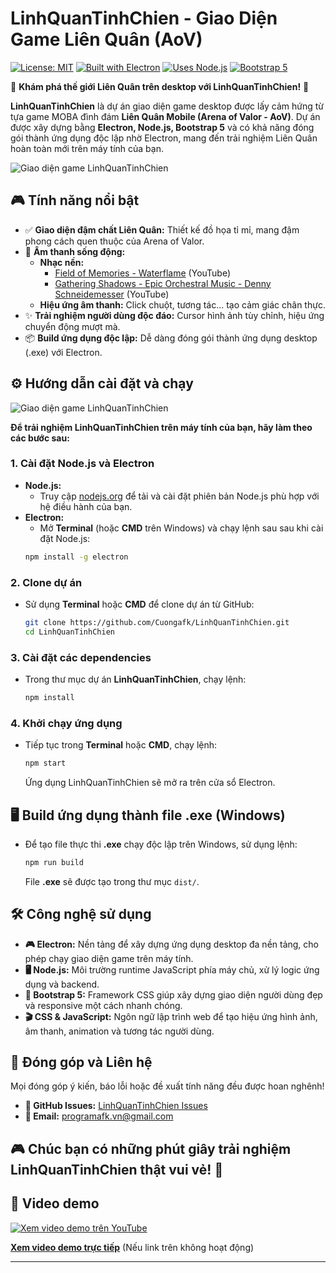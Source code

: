 # LinhQuanTinhChien - Giao Diện Game Liên Quân (AoV)

[![License: MIT](https://img.shields.io/badge/License-MIT-yellow.svg)](https://opensource.org/licenses/MIT)
[![Built with Electron](https://img.shields.io/badge/Built%20with-Electron-blueviolet.svg)](https://www.electronjs.org/)
[![Uses Node.js](https://img.shields.io/badge/Uses-Node.js-green.svg)](https://nodejs.org/)
[![Bootstrap 5](https://img.shields.io/badge/Bootstrap-5-purple.svg)](https://getbootstrap.com/)

🚀 **Khám phá thế giới Liên Quân trên desktop với LinhQuanTinhChien!** 🚀

**LinhQuanTinhChien** là dự án giao diện game desktop được lấy cảm hứng từ tựa game MOBA đình đám **Liên Quân Mobile (Arena of Valor - AoV)**. Dự án được xây dựng bằng **Electron, Node.js, Bootstrap 5** và có khả năng đóng gói thành ứng dụng độc lập nhờ Electron, mang đến trải nghiệm Liên Quân hoàn toàn mới trên máy tính của bạn.

![Giao diện game LinhQuanTinhChien](https://github.com/CuongAFK/Github-Upload-Images/blob/main/Home_LinhQuanTinhChien.png)

## 🎮 Tính năng nổi bật

* ✅ **Giao diện đậm chất Liên Quân:** Thiết kế đồ họa tỉ mỉ, mang đậm phong cách quen thuộc của Arena of Valor.
* 🎵 **Âm thanh sống động:**
    * **Nhạc nền:**
        * [Field of Memories - Waterflame](https://www.youtube.com/watch?v=j9vMc_wmcjA) (YouTube)
        * [Gathering Shadows - Epic Orchestral Music - Denny Schneidemesser](https://www.youtube.com/watch?v=xyDkyw6Ce9s) (YouTube)
    * **Hiệu ứng âm thanh:** Click chuột, tương tác... tạo cảm giác chân thực.
* ✨ **Trải nghiệm người dùng độc đáo:** Cursor hình ảnh tùy chỉnh, hiệu ứng chuyển động mượt mà.
* 📦 **Build ứng dụng độc lập:** Dễ dàng đóng gói thành ứng dụng desktop (.exe) với Electron.

## ⚙️ Hướng dẫn cài đặt và chạy

![Giao diện game LinhQuanTinhChien](https://github.com/CuongAFK/Github-Upload-Images/blob/main/LinhquanTinhChien2_V1.png)

**Để trải nghiệm LinhQuanTinhChien trên máy tính của bạn, hãy làm theo các bước sau:**

### 1. **Cài đặt Node.js và Electron**

* **Node.js:**
    * Truy cập [nodejs.org](https://nodejs.org/) để tải và cài đặt phiên bản Node.js phù hợp với hệ điều hành của bạn.
* **Electron:**
    * Mở **Terminal** (hoặc **CMD** trên Windows) và chạy lệnh sau sau khi cài đặt Node.js:
    ```bash
    npm install -g electron
    ```

### 2. **Clone dự án**

* Sử dụng **Terminal** hoặc **CMD** để clone dự án từ GitHub:
    ```bash
    git clone https://github.com/Cuongafk/LinhQuanTinhChien.git
    cd LinhQuanTinhChien
    ```

### 3. **Cài đặt các dependencies**

* Trong thư mục dự án **LinhQuanTinhChien**, chạy lệnh:
    ```bash
    npm install
    ```

### 4. **Khởi chạy ứng dụng**

* Tiếp tục trong **Terminal** hoặc **CMD**, chạy lệnh:
    ```bash
    npm start
    ```
    Ứng dụng LinhQuanTinhChien sẽ mở ra trên cửa sổ Electron.

## 🖥️ Build ứng dụng thành file .exe (Windows)

* Để tạo file thực thi **.exe** chạy độc lập trên Windows, sử dụng lệnh:
    ```bash
    npm run build
    ```
    File **.exe** sẽ được tạo trong thư mục `dist/`.

## 🛠️ Công nghệ sử dụng

* **🎮 Electron:** Nền tảng để xây dựng ứng dụng desktop đa nền tảng, cho phép chạy giao diện game trên máy tính.
* **🖥️ Node.js:** Môi trường runtime JavaScript phía máy chủ, xử lý logic ứng dụng và backend.
* **🎨 Bootstrap 5:** Framework CSS giúp xây dựng giao diện người dùng đẹp và responsive một cách nhanh chóng.
* **🎬 CSS & JavaScript:** Ngôn ngữ lập trình web để tạo hiệu ứng hình ảnh, âm thanh, animation và tương tác người dùng.

## 🤝 Đóng góp và Liên hệ

Mọi đóng góp ý kiến, báo lỗi hoặc đề xuất tính năng đều được hoan nghênh!

* **📌 GitHub Issues:** [LinhQuanTinhChien Issues](https://github.com/Cuongafk/LinhQuanTinhChien/issues)
* **📧 Email:** programafk.vn@gmail.com

## 🎮 Chúc bạn có những phút giây trải nghiệm LinhQuanTinhChien thật vui vẻ! 🚀

## 🎥 Video demo

[![Xem video demo trên YouTube](https://img.youtube.com/vi/YOUR_YOUTUBE_VIDEO_ID/0.jpg)](https://www.youtube.com/watch?v=YOUR_YOUTUBE_VIDEO_ID)

**[Xem video demo trực tiếp](https://github.com/CuongAFK/Github-Upload-Images/blob/main/LinhQuanTinhChien_V1.mp4)** (Nếu link trên không hoạt động)

---

